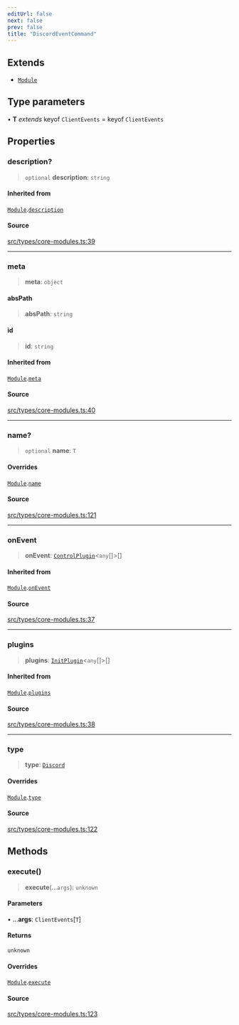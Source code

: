 ```yaml
---
editUrl: false
next: false
prev: false
title: "DiscordEventCommand"
---
```


## Extends

- [`Module`](/v4/api/interfaces/module/)

## Type parameters

• **T** *extends* keyof `ClientEvents` = keyof `ClientEvents`

## Properties

### description?

> `optional` **description**: `string`

#### Inherited from

[`Module`](/v4/api/interfaces/module/).[`description`](/v4/api/interfaces/module/#description)

#### Source

[src/types/core-modules.ts:39](https://github.com/sern-handler/handler/blob/2f778f4dc2510724f049f19e69e0afca26d6bcad/src/types/core-modules.ts#L39)

***

### meta

> **meta**: `object`

#### absPath

> **absPath**: `string`

#### id

> **id**: `string`

#### Inherited from

[`Module`](/v4/api/interfaces/module/).[`meta`](/v4/api/interfaces/module/#meta)

#### Source

[src/types/core-modules.ts:40](https://github.com/sern-handler/handler/blob/2f778f4dc2510724f049f19e69e0afca26d6bcad/src/types/core-modules.ts#L40)

***

### name?

> `optional` **name**: `T`

#### Overrides

[`Module`](/v4/api/interfaces/module/).[`name`](/v4/api/interfaces/module/#name)

#### Source

[src/types/core-modules.ts:121](https://github.com/sern-handler/handler/blob/2f778f4dc2510724f049f19e69e0afca26d6bcad/src/types/core-modules.ts#L121)

***

### onEvent

> **onEvent**: [`ControlPlugin`](/v4/api/interfaces/controlplugin/)\<`any`[]\>[]

#### Inherited from

[`Module`](/v4/api/interfaces/module/).[`onEvent`](/v4/api/interfaces/module/#onevent)

#### Source

[src/types/core-modules.ts:37](https://github.com/sern-handler/handler/blob/2f778f4dc2510724f049f19e69e0afca26d6bcad/src/types/core-modules.ts#L37)

***

### plugins

> **plugins**: [`InitPlugin`](/v4/api/interfaces/initplugin/)\<`any`[]\>[]

#### Inherited from

[`Module`](/v4/api/interfaces/module/).[`plugins`](/v4/api/interfaces/module/#plugins)

#### Source

[src/types/core-modules.ts:38](https://github.com/sern-handler/handler/blob/2f778f4dc2510724f049f19e69e0afca26d6bcad/src/types/core-modules.ts#L38)

***

### type

> **type**: [`Discord`](/v4/api/enumerations/eventtype/#discord)

#### Overrides

[`Module`](/v4/api/interfaces/module/).[`type`](/v4/api/interfaces/module/#type)

#### Source

[src/types/core-modules.ts:122](https://github.com/sern-handler/handler/blob/2f778f4dc2510724f049f19e69e0afca26d6bcad/src/types/core-modules.ts#L122)

## Methods

### execute()

> **execute**(...`args`): `unknown`

#### Parameters

• ...**args**: `ClientEvents`\[`T`\]

#### Returns

`unknown`

#### Overrides

[`Module`](/v4/api/interfaces/module/).[`execute`](/v4/api/interfaces/module/#execute)

#### Source

[src/types/core-modules.ts:123](https://github.com/sern-handler/handler/blob/2f778f4dc2510724f049f19e69e0afca26d6bcad/src/types/core-modules.ts#L123)
